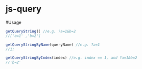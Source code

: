 # js-query

#Usage
```javascript
getQueryString() //e.g. ?a=1&b=2
//['a=1' ,'b=2']
```

```javascript
getQueryStringByName(queryName) //e.g. ?a=1 
//1;
```

```javascript
getQueryStringByIndex(index) //e.g. index == 1, and ?a=1&b=2 
//'b=2'
```


